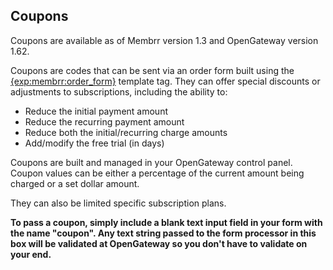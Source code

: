 ## Coupons

Coupons are available as of Membrr version 1.3 and OpenGateway version 1.62.

Coupons are codes that can be sent via an order form built using the [{exp:membrr:order_form}](/docs/template_tags.md) template tag.  They
can offer special discounts or adjustments to subscriptions, including the ability to:

*   Reduce the initial payment amount
*   Reduce the recurring payment amount
*   Reduce both the initial/recurring charge amounts
*   Add/modify the free trial (in days)

Coupons are built and managed in your OpenGateway control panel.  Coupon values can be either a percentage of the current amount being charged or a set dollar amount.

They can also be limited specific subscription plans.

**To pass a coupon, simply include a blank text input field in your form with the name "coupon".  Any text string passed to the form
processor in this box will be validated at OpenGateway so you don't have to validate on your end.**